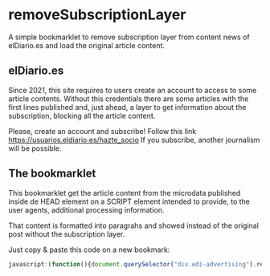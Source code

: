 # removeSubscriptionLayer
A simple bookmarklet to remove subscription layer from content news of elDiario.es and load the original article content.

## elDiario.es
Since 2021, this site requires to users create an account to access to some article contents. Without this credentials there are some articles with the first lines published and, just ahead, a layer to get information about the subscription, blocking all the article content.

Please, create an account and subscribe! Follow this link https://usuarios.eldiario.es/hazte_socio 
If you subscribe, another journalism will be possible.

## The bookmarklet
This bookmarklet get the article content from the microdata published inside de HEAD element on a SCRIPT element intended to provide, to the user agents, additional processing information.

That content is formatted into paragrahs and showed instead of the original post without the subscription layer.

Just copy & paste this code on a new bookmark:

```js
javascript:(function(){document.querySelector("div.edi-advertising").remove();document.querySelector("aside.paywall").remove();document.querySelector("p.article-text").innerHTML=JSON.parse(document.querySelector("script[type^=application]").textContent).articleBody.replaceAll(". ",".</p><p>")+"</p>";})();
```


